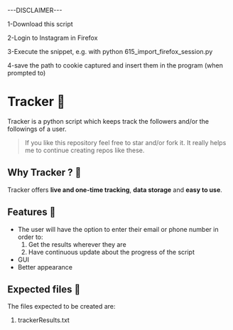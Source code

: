 ---DISCLAIMER---

1-Download this script

2-Login to Instagram in Firefox

3-Execute the snippet, e.g. with python 615_import_firefox_session.py

4-save the path to cookie captured and insert them in the program (when prompted to)


# Tracker 👻
Tracker is a python script which keeps track the followers and/or the followings of a user.

> If you like this repository feel free to star and/or fork it. It really helps me to continue creating repos like these.

## Why Tracker ? 🤔
Tracker offers **live and one-time tracking**, **data storage** and **easy to use**.

## Features 🎈

- The user will have the option to enter their email or phone number in order to:
  1) Get the results wherever they are
  2) Have continuous update about the progress of the script
- GUI
- Better appearance

## Expected files 📁
The files expected to be created are:
  1) trackerResults.txt
